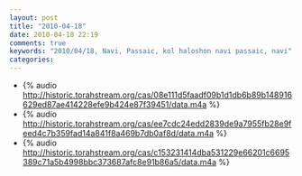 ```yaml
---
layout: post
title: "2010-04-18"
date: 2010-04-18 22:19
comments: true
keywords: "2010/04/18, Navi, Passaic, kol haloshon navi passaic, navi" 
categories: 
---
```


 * {% audio http://historic.torahstream.org/cas/08e111d5faadf09b1d1db6b89b148916629ed87ae414228efe9b424e87f39451/data.m4a %}
 * {% audio http://historic.torahstream.org/cas/ee7cdc24edd2839de9a7955fb28e9feed4c7b359fad14a841f8a469b7db0af8d/data.m4a %}
 * {% audio http://historic.torahstream.org/cas/c153231414dba531229e66201c6695389c71a5b4998bbc373687afc8e91b86a5/data.m4a %}

